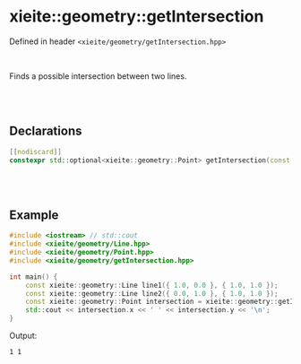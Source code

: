# xieite::geometry::getIntersection
Defined in header `<xieite/geometry/getIntersection.hpp>`

<br/>

Finds a possible intersection between two lines.

<br/><br/>

## Declarations
```cpp
[[nodiscard]]
constexpr std::optional<xieite::geometry::Point> getIntersection(const std::derived_from<xieite::geometry::LineLike> auto& lineLike1, const std::derived_from<xieite::geometry::LineLike> auto& lineLike2) noexcept;
```

<br/><br/>

## Example
```cpp
#include <iostream> // std::cout
#include <xieite/geometry/Line.hpp>
#include <xieite/geometry/Point.hpp>
#include <xieite/geometry/getIntersection.hpp>

int main() {
	const xieite::geometry::Line line1({ 1.0, 0.0 }, { 1.0, 1.0 });
	const xieite::geometry::Line line2({ 0.0, 1.0 }, { 1.0, 1.0 });
	const xieite::geometry::Point intersection = xieite::geometry::getIntersection(line1, line2).value_or(xieite::geometry::Point());
	std::cout << intersection.x << ' ' << intersection.y << '\n';
}
```
Output:
```
1 1
```
